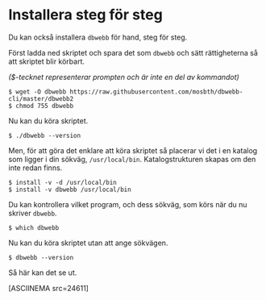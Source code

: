 Installera steg för steg
==================================

Du kan också installera `dbwebb` för hand, steg för steg.

Först ladda ned skriptet och spara det som `dbwebb` och sätt rättigheterna så att skriptet blir körbart.

_($-tecknet representerar prompten och är inte en del av kommandot)_

```text
$ wget -O dbwebb https://raw.githubusercontent.com/mosbth/dbwebb-cli/master/dbwebb2
$ chmod 755 dbwebb
```

Nu kan du köra skriptet.

```text
$ ./dbwebb --version
```

Men, för att göra det enklare att köra skriptet så placerar vi det i en katalog som ligger i din sökväg, `/usr/local/bin`. Katalogstrukturen skapas om den inte redan finns. 

```text
$ install -v -d /usr/local/bin
$ install -v dbwebb /usr/local/bin
```

Du kan kontrollera vilket program, och dess sökväg, som körs när du nu skriver `dbwebb`.

```text
$ which dbwebb
```

Nu kan du köra skriptet utan att ange sökvägen.

```text
$ dbwebb --version
```

Så här kan det se ut.

[ASCIINEMA src=24611]
